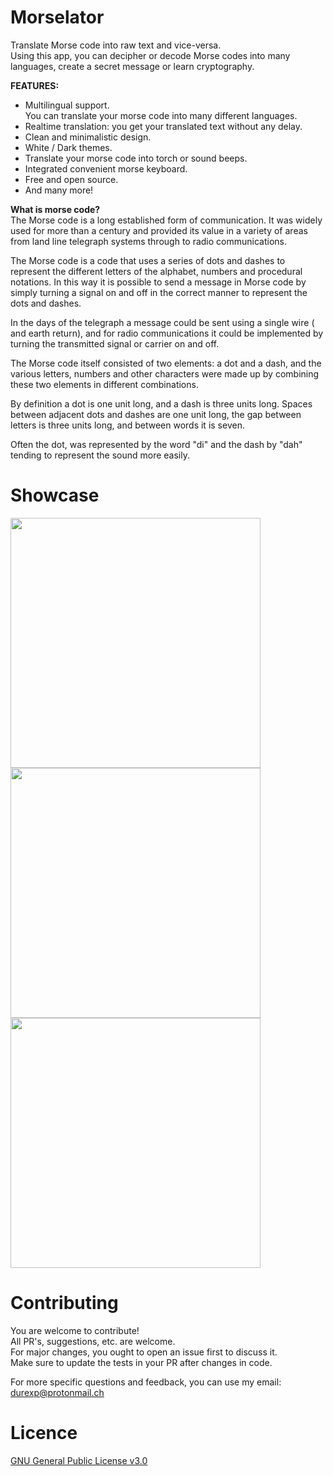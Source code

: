 # Morselator
Translate Morse code into raw text and vice-versa.\
Using this app, you can decipher or decode Morse codes into many languages, create a secret message or learn cryptography.

__FEATURES:__
- Multilingual support.\
You can translate your morse code into many different languages.
- Realtime translation: you get your translated text without any delay.
- Clean and minimalistic design.
- White / Dark themes.
- Translate your morse code into torch or sound beeps.
- Integrated convenient morse keyboard.
- Free and open source.
- And many more!

__What is morse code?__\
The Morse code is a long established form of communication. It was widely used for more than a century and provided its value in a variety of areas from land line telegraph systems through to radio communications.

The Morse code is a code that uses a series of dots and dashes to represent the different letters of the alphabet, numbers and procedural notations. In this way it is possible to send a message in Morse code by simply turning a signal on and off in the correct manner to represent the dots and dashes.

In the days of the telegraph a message could be sent using a single wire ( and earth return), and for radio communications it could be implemented by turning the transmitted signal or carrier on and off.

The Morse code itself consisted of two elements: a dot and a dash, and the various letters, numbers and other characters were made up by combining these two elements in different combinations.

By definition a dot is one unit long, and a dash is three units long. Spaces between adjacent dots and dashes are one unit long, the gap between letters is three units long, and between words it is seven.

Often the dot, was represented by the word "di" and the dash by "dah" tending to represent the sound more easily.

# Showcase
<img src="https://user-images.githubusercontent.com/35810911/141032566-fb5dd7cb-3d98-4f01-816c-3080f99f4477.jpg" width="400" />
<br />
<img src="https://user-images.githubusercontent.com/35810911/141032569-b08c4794-cbdf-4079-b03b-7d0924543169.jpg" width="400" />
<br />
<img src="https://user-images.githubusercontent.com/35810911/141032570-adeef4a9-a377-4813-94ba-537d6fa19ae4.jpg" width="400" />

# Contributing
You are welcome to contribute!\
All PR's, suggestions, etc. are welcome.\
For major changes, you ought to open an issue first to discuss it.\
Make sure to update the tests in your PR after changes in code.

For more specific questions and feedback, you can use my email: durexp@protonmail.ch

# Licence
[GNU General Public License v3.0](https://github.com/Blaumaus/Morselator/blob/main/LICENSE)
